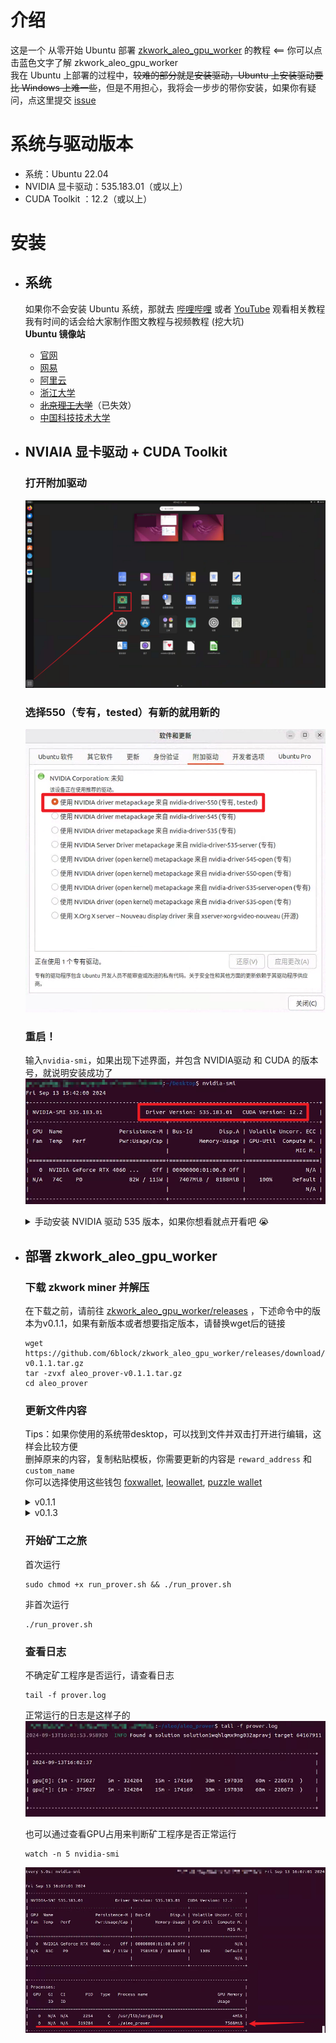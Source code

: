 # 介绍
这是一个 从零开始 Ubuntu 部署 [zkwork_aleo_gpu_worker](https://github.com/6block/zkwork_aleo_gpu_worker/blob/master) 的教程 <== 你可以点击蓝色文字了解 zkwork_aleo_gpu_worker</br>
我在 Ubuntu 上部署的过程中，<del>较难的部分就是安装驱动，Ubuntu 上安装驱动要比 Windows 上难一些</del>，但是不用担心，我将会一步步的带你安装，如果你有疑问，点这里提交 [issue](https://github.com/QiYiJun/zkwork_aleo_ubuntu_tutorial/issues/new)

# 系统与驱动版本
- 系统：Ubuntu 22.04
- NVIDIA 显卡驱动：535.183.01（或以上）
- CUDA Toolkit ：12.2（或以上）

# 安装
- ## 系统
  如果你不会安装 Ubuntu 系统，那就去 [哔哩哔哩](https://www.bilibili.com/) 或者 [YouTube](https://www.youtube.com) 观看相关教程</br>
  我有时间的话会给大家制作图文教程与视频教程 (挖大坑)</br>
  <b>Ubuntu 镜像站</b>
  - [官网](https://ubuntu.com/download/desktop)
  - [网易](http://mirrors.163.com/ubuntu-releases/)
  - [阿里云](http://mirrors.aliyun.com/ubuntu-releases/)
  - [浙江大学](http://mirrors.zju.edu.cn/ubuntu-releases/)
  - [<del>北京理工大学</del>](http://mirror.bit.edu.cn/ubuntu-releases/)（已失效）
  - [中国科技技术大学](http://mirrors.ustc.edu.cn/ubuntu-releases/)

- ## NVIAIA 显卡驱动 + CUDA Toolkit

  ### 打开附加驱动
  ![附加驱动.png](./screenshots/附加驱动.png)

  ### 选择550（专有，tested）有新的就用新的
  ![nvidia-driver-550.png](./screenshots/nvidia-driver-550.png)

  ### 重启！
  输入`nvidia-smi`，如果出现下述界面，并包含 NVIDIA驱动 和 CUDA 的版本号，就说明安装成功了
  ![nvidia-smi](./screenshots/nvidia-smi.png)
  

  <details>
    <summary>手动安装 NVIDIA 驱动 535 版本，如果你想看就点开看吧 😭</summary>

    ### 更新软件列表和安装必要软件、依赖
    ```
    sudo apt-get update
    sudo apt-get install gcc-12 g++-12 make
    ```

    ### 禁用默认驱动
    打开`blacklist.conf`
    ```
    sudo nano /etc/modprobe.d/blacklist.conf
    ```
    或者新建`blacklist-nouveau.conf`文件
    ```
    sudo nano /etc/modprobe.d/blacklist-nouveau.conf
    ```
    写入内容并保存
    ```
    blacklist nouveau
    options nouveau modeset=0
    ```

    ### 更新initramfs镜像文件
    ```
    sudo update-initramfs -u
    ```

    ### 重启电脑`reboot`，然后在终端输入
    ```
    lsmod | grep nouveau
    ```
    如果没有输出内容就说明已经禁用了nouveau

    ### 安装 NVIDIA驱动 和 CUDA Toolkit
    ```
    sudo apt install nvidia-driver-535 nvidia-dkms-535 nvidia-cuda-toolkit
    ```
    输入`nvidia-smi`，如果出现下述界面，并包含 NVIDIA 驱动 和 CUDA 的版本号，就说明安装成功了
          ![nvidia-smi](./screenshots/nvidia-smi.png)
  </details>

- ## 部署 zkwork_aleo_gpu_worker
  ### 下载 zkwork miner 并解压
  在下载之前，请前往 [zkwork_aleo_gpu_worker/releases](https://github.com/6block/zkwork_aleo_gpu_worker/releases) ，下述命令中的版本为v0.1.1，如果有新版本或者想要指定版本，请替换wget后的链接
  ```
  wget https://github.com/6block/zkwork_aleo_gpu_worker/releases/download/v0.1.1/aleo_prover-v0.1.1.tar.gz
  tar -zvxf aleo_prover-v0.1.1.tar.gz
  cd aleo_prover
  ```

  ### 更新文件内容
  Tips：如果你使用的系统带desktop，可以找到文件并双击打开进行编辑，这样会比较方便</br>
  删掉原来的内容，复制粘贴模板，你需要更新的内容是 `reward_address` 和 `custom_name`</br>
  你可以选择使用这些钱包 [foxwallet](https://foxwallet.com/), [leowallet](https://www.leo.app/), [puzzle wallet](https://puzzle.online/)
  <details>
    <summary>v0.1.1</summary>

    打开文件`run_prover.sh`，并更新内容</br>
    下面是模板，删掉原来的内容，复制粘贴这个模板，你需要更新的内容是 `reward_address` 和 `custom_name`</br>
    你可以选择使用这些钱包 [foxwallet](https://foxwallet.com/), [leowallet](https://www.leo.app/), [puzzle wallet](https://puzzle.online/)
    ```
    # server list
    pool=aleo.hk.zk.work:10003

    # use your own aleo reward_address
    reward_address=钱包地址

    # set your own custom name
    custom_name="随便取一个英文名确保唯一"

    # Check if aleo_prover process exists and kill it if running
    if pgrep aleo_prover > /dev/null; then
        pgrep aleo_prover | xargs kill
    fi

    # Start the aleo_prover in background and log output
    nohup ./aleo_prover --address $reward_address --pool $pool --custom_name $custom_name >> prover.log 2>&1 &
    ```
  </details>
  <details>
    <summary>v0.1.3</summary>

    打开文件`inner_prover.sh`，并更新内容</br>
    ```
    # server list
    pool=aleo.hk.zk.work:10003

    # use your own aleo reward_address
    reward_address=钱包地址

    # set your own custom name
    custom_name="随便取一个英文名确保唯一"

    pids=$(ps -ef | grep aleo_prover | grep -v grep | awk '{print $2}')
    if [ -n "$pids" ]; then
        echo "$pids" | xargs kill
        sleep 5
    fi

    while true; do
        target=`ps aux | grep aleo_prover | grep -v grep`
        if [ -z "$target" ]; then
            ./aleo_prover --address $reward_address --pool $pool --custom_name $custom_name
            sleep 5
        fi
        sleep 60
    done
    ```
  </details>

  ### 开始矿工之旅
  首次运行
  ```
  sudo chmod +x run_prover.sh && ./run_prover.sh
  ```
  非首次运行
  ```
  ./run_prover.sh
  ```

  ### 查看日志
  不确定矿工程序是否运行，请查看日志
  ```
  tail -f prover.log
  ```
  正常运行的日志是这样子的</br>
  ![prover.log](./screenshots/prover_log.png)

  也可以通过查看GPU占用来判断矿工程序是否正常运行
  ```
  watch -n 5 nvidia-smi
  ```
  ![prover.log](./screenshots/nvidia-smi-5s.png)
